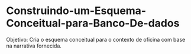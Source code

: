 # Construindo-um-Esquema-Conceitual-para-Banco-De-dados
Objetivo: Cria o esquema conceitual para o contexto de oficina com base na narrativa fornecida.
